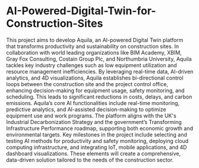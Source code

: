 # AI-Powered-Digital-Twin-for-Construction-Sites 


This project aims to develop Aquila, an AI-powered Digital Twin platform that transforms productivity and sustainability on construction sites. In collaboration with world leading organizations like BIM Academy, XBIM, Gray Fox Consulting, Costain Group Plc, and Northumbria University, Aquila tackles key industry challenges such as low equipment utilization and resource management inefficiencies. By leveraging real-time data, AI-driven analytics, and 4D visualizations, Aquila establishes bi-directional control loops between the construction site and the project control office, enhancing decision-making for equipment usage, safety monitoring, and scheduling. This leads to significant reductions in costs, delays, and carbon emissions. Aquila’s core AI functionalities include real-time monitoring, predictive analytics, and AI-assisted decision-making to optimize equipment use and work programs. The platform aligns with the UK's Industrial Decarbonization Strategy and the government’s Transforming Infrastructure Performance roadmap, supporting both economic growth and environmental targets. Key milestones in the project include selecting and testing AI methods for productivity and safety monitoring, deploying cloud computing infrastructure, and integrating IoT, mobile applications, and 4D dashboard visualizations. These elements will create a comprehensive, data-driven solution tailored to the needs of the construction sector.
